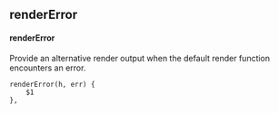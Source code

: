 ## renderError
#### renderError
Provide an alternative render output when the default render function encounters an error.
```
renderError(h, err) {
	$1
},
```